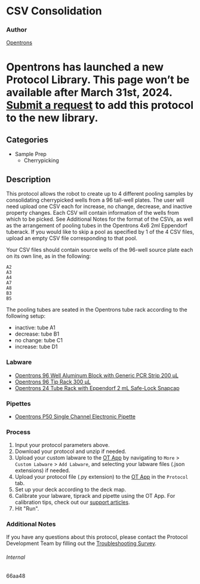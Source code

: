 # CSV Consolidation


### Author
[Opentrons](https://opentrons.com/)



# Opentrons has launched a new Protocol Library. This page won’t be available after March 31st, 2024. [Submit a request](https://docs.google.com/forms/d/e/1FAIpQLSdYYp9QCKow4nn0KlCVsMS3HX0eJ0N9O7-erajKvcpT0lWbSg/viewform) to add this protocol to the new library.

## Categories
* Sample Prep
	* Cherrypicking


## Description
This protocol allows the robot to create up to 4 different pooling samples by consolidating cherrypicked wells from a 96 tall-well plates. The user will need upload one CSV each for increase, no change, decrease, and inactive property changes. Each CSV will contain information of the wells from which to be picked. See Additional Notes for the format of the CSVs, as well as the arrangement of pooling tubes in the Opentrons 4x6 2ml Eppendorf tuberack. If you would like to skip a pool as specified by 1 of the 4 CSV files, upload an empty CSV file corresponding to that pool.

Your CSV files should contain source wells of the 96-well source plate each on its own line, as in the following:  
```
A2
A3
A4
A7
A8
B3
B5
```

The pooling tubes are seated in the Opentrons tube rack according to the following setup:
* inactive: tube A1
* decrease: tube B1
* no change: tube C1
* increase: tube D1


### Labware
* [Opentrons 96 Well Aluminum Block with Generic PCR Strip 200 µL](https://shop.opentrons.com/collections/hardware-modules/products/aluminum-block-set)
* [Opentrons 96 Tip Rack 300 µL](https://shop.opentrons.com/collections/opentrons-tips/products/opentrons-300ul-tips)
* [Opentrons 24 Tube Rack with Eppendorf 2 mL Safe-Lock Snapcap](https://shop.opentrons.com/collections/opentrons-tips/products/tube-rack-set-1)


### Pipettes
* [Opentrons P50 Single Channel Electronic Pipette](https://shop.opentrons.com/single-channel-electronic-pipette-p20/)


### Process
1. Input your protocol parameters above.
2. Download your protocol and unzip if needed.
3. Upload your custom labware to the [OT App](https://opentrons.com/ot-app) by navigating to `More` > `Custom Labware` > `Add Labware`, and selecting your labware files (.json extensions) if needed.
4. Upload your protocol file (.py extension) to the [OT App](https://opentrons.com/ot-app) in the `Protocol` tab.
5. Set up your deck according to the deck map.
6. Calibrate your labware, tiprack and pipette using the OT App. For calibration tips, check out our [support articles](https://support.opentrons.com/en/collections/1559720-guide-for-getting-started-with-the-ot-2).
7. Hit "Run".


### Additional Notes
If you have any questions about this protocol, please contact the Protocol Development Team by filling out the [Troubleshooting Survey](https://protocol-troubleshooting.paperform.co/).


###### Internal
66aa48
